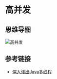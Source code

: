 # 高并发


## 思维导图

![高并发](https://s2.loli.net/2025/05/28/5o6lvPCFT4gp2QH.png)


## 参考链接

- [深入浅出Java多线程](http://concurrent.redspider.group/)

